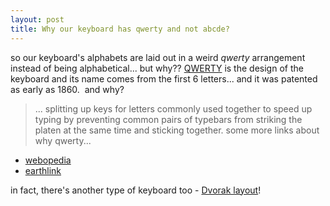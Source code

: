 ```yaml
---
layout: post
title: Why our keyboard has qwerty and not abcde?
---
```


so our keyboard's alphabets are laid out in a weird _qwerty_ arrangement instead of being alphabetical... but why?? [QWERTY](http://en.wikipedia.org/wiki/QWERTY) is the design of the keyboard and its name comes from the first 6 letters... and it was patented as early as 1860.  and why?

> ... splitting up keys for letters commonly used together to speed up typing by preventing common pairs of typebars from striking the platen at the same time and sticking together.
some more links about why qwerty...
- [webopedia](http://www.webopedia.com/TERM/Q/QWERTY_keyboard.html)
- [earthlink](http://home.earthlink.net/~dcrehr/whyqwert.html)

in fact, there's another type of keyboard too - [Dvorak layout](http://en.wikipedia.org/wiki/Dvorak_Simplified_Keyboard)!
